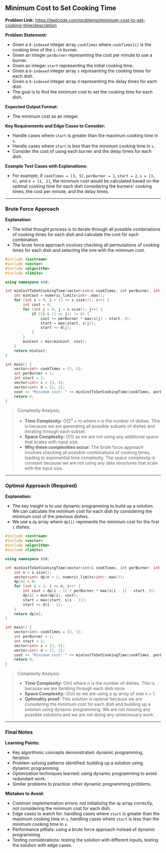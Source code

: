 ## Minimum Cost to Set Cooking Time
**Problem Link:** https://leetcode.com/problems/minimum-cost-to-set-cooking-time/description

**Problem Statement:**
- Given a `0-indexed` integer array `cookTimes` where `cookTimes[i]` is the cooking time of the `i-th` burner.
- Given an integer `perBurner` representing the cost per minute to use a burner.
- Given an integer `start` representing the initial cooking time.
- Given a `0-indexed` integer array `s` representing the cooking times for each dish.
- Given a `0-indexed` integer array `d` representing the delay times for each dish.
- The goal is to find the minimum cost to set the cooking time for each dish.

**Expected Output Format:**
- The minimum cost as an integer.

**Key Requirements and Edge Cases to Consider:**
- Handle cases where `start` is greater than the maximum cooking time in `s`.
- Handle cases where `start` is less than the minimum cooking time in `s`.
- Consider the cost of using each burner and the delay times for each dish.

**Example Test Cases with Explanations:**
- For example, if `cookTimes = [3, 5]`, `perBurner = 1`, `start = 2`, `s = [3, 4]`, and `d = [1, 2]`, the minimum cost would be calculated based on the optimal cooking time for each dish considering the burners' cooking times, the cost per minute, and the delay times.

---

### Brute Force Approach

**Explanation:**
- The initial thought process is to iterate through all possible combinations of cooking times for each dish and calculate the cost for each combination.
- The brute force approach involves checking all permutations of cooking times for each dish and selecting the one with the minimum cost.

```cpp
#include <iostream>
#include <vector>
#include <algorithm>
#include <limits>

using namespace std;

int minCostToSetCookingTime(vector<int>& cookTimes, int perBurner, int start, vector<int>& s, vector<int>& d) {
    int minCost = numeric_limits<int>::max();
    for (int i = 0; i < (1 << s.size()); i++) {
        int cost = 0;
        for (int j = 0; j < s.size(); j++) {
            if ((i & (1 << j)) != 0) {
                cost += perBurner * max(s[j] - start, 0);
                start = max(start, s[j]);
                start += d[j];
            }
        }
        minCost = min(minCost, cost);
    }
    return minCost;
}

int main() {
    vector<int> cookTimes = {3, 5};
    int perBurner = 1;
    int start = 2;
    vector<int> s = {3, 4};
    vector<int> d = {1, 2};
    cout << "Minimum cost: " << minCostToSetCookingTime(cookTimes, perBurner, start, s, d) << endl;
    return 0;
}
```

> Complexity Analysis:
> - **Time Complexity:** $O(2^n \times n)$ where $n$ is the number of dishes. This is because we are generating all possible subsets of dishes and iterating through each subset.
> - **Space Complexity:** $O(1)$ as we are not using any additional space that scales with input size.
> - **Why these complexities occur:** The brute force approach involves checking all possible combinations of cooking times, leading to exponential time complexity. The space complexity is constant because we are not using any data structures that scale with the input size.

---

### Optimal Approach (Required)

**Explanation:**
- The key insight is to use dynamic programming to build up a solution. We can calculate the minimum cost for each dish by considering the minimum cost of the previous dishes.
- We use a `dp` array where `dp[i]` represents the minimum cost for the first `i` dishes.

```cpp
#include <iostream>
#include <vector>
#include <algorithm>
#include <limits>

using namespace std;

int minCostToSetCookingTime(vector<int>& cookTimes, int perBurner, int start, vector<int>& s, vector<int>& d) {
    int n = s.size();
    vector<int> dp(n + 1, numeric_limits<int>::max());
    dp[0] = 0;
    for (int i = 1; i <= n; i++) {
        int cost = dp[i - 1] + perBurner * max(s[i - 1] - start, 0);
        dp[i] = min(dp[i], cost);
        start = max(start, s[i - 1]);
        start += d[i - 1];
    }
    return dp[n];
}

int main() {
    vector<int> cookTimes = {3, 5};
    int perBurner = 1;
    int start = 2;
    vector<int> s = {3, 4};
    vector<int> d = {1, 2};
    cout << "Minimum cost: " << minCostToSetCookingTime(cookTimes, perBurner, start, s, d) << endl;
    return 0;
}
```

> Complexity Analysis:
> - **Time Complexity:** $O(n)$ where $n$ is the number of dishes. This is because we are iterating through each dish once.
> - **Space Complexity:** $O(n)$ as we are using a `dp` array of size $n + 1$.
> - **Optimality proof:** This solution is optimal because we are considering the minimum cost for each dish and building up a solution using dynamic programming. We are not missing any possible solutions and we are not doing any unnecessary work.

---

### Final Notes

**Learning Points:**
- Key algorithmic concepts demonstrated: dynamic programming, iteration.
- Problem-solving patterns identified: building up a solution using dynamic programming.
- Optimization techniques learned: using dynamic programming to avoid redundant work.
- Similar problems to practice: other dynamic programming problems.

**Mistakes to Avoid:**
- Common implementation errors: not initializing the `dp` array correctly, not considering the minimum cost for each dish.
- Edge cases to watch for: handling cases where `start` is greater than the maximum cooking time in `s`, handling cases where `start` is less than the minimum cooking time in `s`.
- Performance pitfalls: using a brute force approach instead of dynamic programming.
- Testing considerations: testing the solution with different inputs, testing the solution with edge cases.